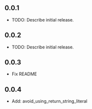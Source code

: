 ## 0.0.1

- TODO: Describe initial release.

## 0.0.2

- TODO: Describe initial release.

## 0.0.3

- Fix README

## 0.0.4

- Add: avoid_using_return_string_literal
